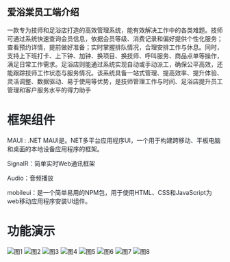 ## 爱浴棠员工端介绍


<font style="color:rgba(0, 0, 0, 0.85);">一款专为技师和足浴店打造的高效管理系统，能有效解决工作中的各类难题。技师可通过系统快速查询会员信息，依据会员等级、消费记录和偏好提供个性化服务；查看预约详情，提前做好准备；实时掌握排队情况，合理安排工作与休息。同时，支持上下班打卡、上下钟、加钟、换项目、换技师、呼叫服务、商品点单等操作，满足日常工作需求。足浴店则能通过系统实现自动或手动派工，确保公平高效，还能跟踪技师工作状态与服务情况。该系统具备一站式管理、提高效率、提升体验、灵活调整、数据驱动、易于使用等优势，是技师管理工作与时间、足浴店提升员工管理和客户服务水平的得力助手</font>

<font style="color:rgba(0, 0, 0, 0.85);"></font>

# <font style="color:rgb(31, 35, 40);">框架组件</font>
<font style="color:rgb(31, 35, 40);">MAUI : .NET MAUI是。NET多平台应用程序UI，一个用于构建跨移动、平板电脑和桌面的本地设备应用程序的框架。</font>

<font style="color:rgb(31, 35, 40);">SignalR：简单实时Web通讯框架</font>

<font style="color:rgb(31, 35, 40);">Audio：音频播放</font>

<font style="color:rgb(31, 35, 40);">mobileui：是一个简单易用的NPM包，用于使用HTML、CSS和JavaScript为web移动应用程序安装UI组件。</font>

<font style="color:rgb(31, 35, 40);"></font>

# <font style="color:rgb(31, 35, 40);">功能演示</font>


<font style="color:rgba(0, 0, 0, 0.85);"></font>

<font style="color:rgba(0, 0, 0, 0.85);"></font>

<font style="color:rgb(102, 102, 102);"></font>

<font style="color:rgb(102, 102, 102);"></font>


![图1](doc/imgs/2025%20(1).png)
![图2](doc/imgs/2025%20(2).png)
![图3](doc/imgs/2025%20(3).png)
![图4](doc/imgs/2025%20(4).png)
![图5](doc/imgs/2025%20(5).png)
![图6](doc/imgs/2025%20(6).png)
![图7](doc/imgs/2025%20(7).png)
![图8](doc/imgs/2025%20(8).png)

